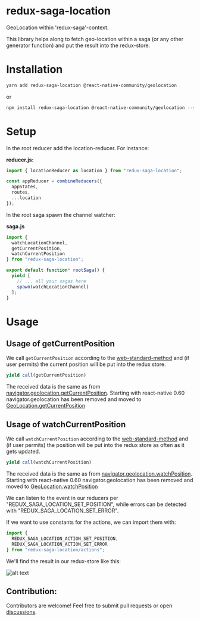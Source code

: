 # redux-saga-location

GeoLocation within 'redux-saga'-context.

This library helps along to fetch geo-location within a saga (or any other generator function) and put the result into the redux-store.

# Installation

```bash
yarn add redux-saga-location @react-native-community/geolocation
```

or

```bash
npm install redux-saga-location @react-native-community/geolocation --save
```

# Setup

In the root reducer add the location-reducer. For instance:

**reducer.js:**

```javascript
import { locationReducer as location } from "redux-saga-location";

const appReducer = combineReducers({
  appStates,
  routes,
  ...location
});
```

In the root saga spawn the channel watcher:

**saga.js**

```javascript
import {
  watchLocationChannel,
  getCurrentPosition,
  watchCurrentPosition
} from "redux-saga-location";

export default function* rootSaga() {
  yield [
    // ... all your sagas here
    spawn(watchLocationChannel)
  ];
}
```

# Usage

## Usage of getCurrentPosition

We call `getCurrentPosition` according to the [web-standard-method](https://developer.mozilla.org/en-US/docs/Web/API/Geolocation/getCurrentPosition) and (if user permits) the current position will be put into the redux store.

```javascript
yield call(getCurrentPosition)
```

The received data is the same as from [navigator.geolocation.getCurrentPosition](https://developer.mozilla.org/en-US/docs/Web/API/Geolocation/getCurrentPosition).
Starting with react-native 0.60 navigator.geolocation has been removed and moved to [GeoLocation.getCurrentPosition](https://github.com/react-native-community/react-native-geolocation)

## Usage of watchCurrentPosition

We call `watchCurrentPosition` according to the [web-standard-method](https://developer.mozilla.org/en-US/docs/Web/API/Geolocation/watchPosition) and (if user permits) the position will be put into the redux store as often as it gets updated.

```javascript
yield call(watchCurrentPosition)
```

The received data is the same as from [navigator.geolocation.watchPosition](https://developer.mozilla.org/en-US/docs/Web/API/Geolocation/watchPosition).
Starting with react-native 0.60 navigator.geolocation has been removed and moved to [GeoLocation.watchPosition](https://github.com/react-native-community/react-native-geolocation)

We can listen to the event in our reducers per "REDUX_SAGA_LOCATION_SET_POSITION", while errors can be detected with "REDUX_SAGA_LOCATION_SET_ERROR".

If we want to use constants for the actions, we can import them with:

```javascript
import {
  REDUX_SAGA_LOCATION_ACTION_SET_POSITION,
  REDUX_SAGA_LOCATION_ACTION_SET_ERROR
} from "redux-saga-location/actions";
```

We'll find the result in our redux-store like this:

![alt text](https://github.com/itinance/redux-saga-location/blob/master/instructions/redux-saga-location.png?raw=true)

## Contribution:

Contributors are welcome! Feel free to submit pull requests or open [discussions](https://github.com/itinance/redux-saga-location/issues).
